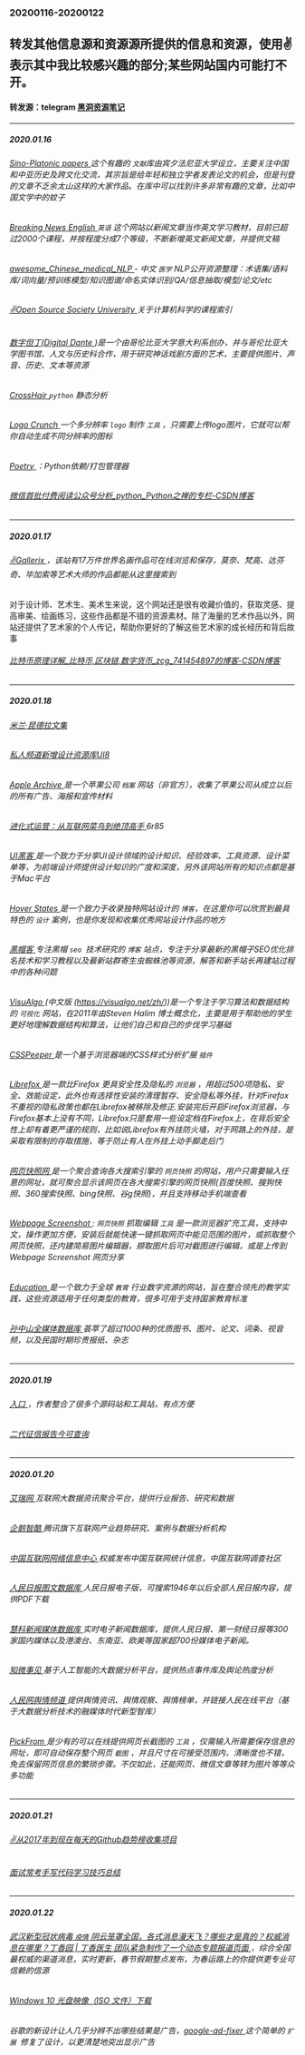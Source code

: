 ### 20200116-20200122
转发其他信息源和资源源所提供的信息和资源，使用✌表示其中我比较感兴趣的部分;某些网站国内可能打不开。
---
#### 转发源：telegram [黑洞资源笔记](https://t.me/tieliu)
---
##### 2020.01.16
###### [Sino-Platonic papers ](http://sino-platonic.org/index.html)这个有趣的 `文献`库由宾夕法尼亚大学设立，主要关注中国和中亚历史及跨文化交流，其宗旨是给年轻和独立学者发表论文的机会，但是刊登的文章不乏余太山这样的大家作品。在库中可以找到许多非常有趣的文章，比如中国文学中的蚊子
###### [Breaking News English ](https://breakingnewsenglish.com/) `英语` 这个网站以新闻文章当作英文学习教材，目前已超过2000个课程，并按程度分成7个等级，不断新增英文新闻文章，并提供文稿
###### [awesome_Chinese_medical_NLP ](https://github.com/GanjinZero/awesome_Chinese_medical_NLP) - 中文 `医学` NLP公开资源整理：术语集/语料库/词向量/预训练模型/知识图谱/命名实体识别/QA/信息抽取/模型/论文/etc
###### [✌Open Source Society University ](https://github.com/ossu/computer-science) 关于计算机科学的课程索引
###### [数字但丁(Digital Dante ](https://digitaldante.columbia.edu/))是一个由哥伦比亚大学意大利系创办，并与哥伦比亚大学图书馆、人文与历史科合作，用于研究神话戏剧方面的艺术，主要提供图片、声音、历史、文本等资源
###### [CrossHair ](https://github.com/pschanely/CrossHair) `python` 静态分析
###### [Logo Crunch ](https://brandmark.io/logo-crunch/)一个多分辨率 `logo` 制作 `工具` ，只需要上传logo图片，它就可以帮你自动生成不同分辨率的图标
###### [Poetry ](https://python-poetry.org/)：Python依赖/打包管理器
###### [微信首批付费阅读公众号分析_python_Python之禅的专栏-CSDN博客](http://telegra.ph/%E6%9C%80%E9%AB%9816-%E5%BE%AE%E4%BF%A1%E9%A6%96%E6%89%B9%E4%BB%98%E8%B4%B9%E9%98%85%E8%AF%BB%E5%85%AC%E4%BC%97%E5%8F%B7%E5%88%86%E6%9E%90-python-Python%E4%B9%8B%E7%A6%85%E7%9A%84%E4%B8%93%E6%A0%8F-CSDN%E5%8D%9A%E5%AE%A2-01-16)
---
##### 2020.01.17
###### [✌Gallerix ](https://gallerix.asia/)，该站有17万件世界名画作品可在线浏览和保存，莫奈、梵高、达芬奇、毕加索等艺术大师的作品都能从这里搜索到
对于设计师、艺术生、美术生来说，这个网站还是很有收藏价值的，获取灵感、提高审美、绘画练习，这些作品都是不错的资源素材。除了海量的艺术作品以外，网站还提供了艺术家的个人传记，帮助你更好的了解这些艺术家的成长经历和背后故事
###### [比特币原理详解_比特币,区块链,数字货币_zcg_741454897的博客-CSDN博客 ](http://telegra.ph/%E6%AF%94%E7%89%B9%E5%B8%81%E5%8E%9F%E7%90%86%E8%AF%A6%E8%A7%A3-%E6%AF%94%E7%89%B9%E5%B8%81%E5%8C%BA%E5%9D%97%E9%93%BE%E6%95%B0%E5%AD%97%E8%B4%A7%E5%B8%81-zcg-741454897%E7%9A%84%E5%8D%9A%E5%AE%A2-CSDN%E5%8D%9A%E5%AE%A2-01-17)
---
##### 2020.01.18
###### [米兰·昆德拉文集 ](https://pan.baidu.com/s/1c98CR#/)
###### [私人频道新增设计资源库UI8 ](https://ui8.net/)
###### [Apple Archive ](https://www.applearchive.org/) 是一个苹果公司 `档案` 网站（非官方），收集了苹果公司从成立以后的所有广告、海报和宣传材料
###### [进化式运营：从互联网菜鸟到绝顶高手 ](https://pan.baidu.com/s/15_mpJA8FCubeUS_rlGzEqA#/)6r85
###### [UI黑客 ](http://www.uihacker.com/)是一个致力于分享UI设计领域的设计知识、经验效率、工具资源、设计菜单等，为前端设计师提供设计知识的广度和深度，另外该网站所有的知识点都是基于Mac平台
###### [Hover States ](https://hoverstat.es/)是一个致力于收录独特网站设计的 `博客`，在这里你可以欣赏到最具特色的 `设计` 案例，也是你发现和收集优秀网站设计作品的地方
###### [黑帽客 ](http://www.heimaoke.com/)专注黑帽 `seo `技术研究的 `博客` 站点，专注于分享最新的黑帽子SEO优化排名技术和学习教程以及最新站群寄生虫蜘蛛池等资源，解答和新手站长再建站过程中的各种问题
###### [VisuAlgo ](https://visualgo.net/en/)(中文版 (https://visualgo.net/zh/))是一个专注于学习算法和数据结构的 `可视化` 网站，在2011年由Steven Halim 博士概念化，主要是用于帮助他的学生更好地理解数据结构和算法，让他们自己和自己的步伐学习基础
###### [CSSPeeper ](https://csspeeper.com/)是一个基于浏览器端的CSS样式分析扩展 `插件 `
###### [Librefox ](https://github.com/intika/Librefox)是一款比Firefox 更具安全性及隐私的 `浏览器` ，用超过500项隐私、安全、效能设定，此外也有选择性安装的清理暂存、安全隐私等外挂，针对Firefox不重视的隐私政策也都在Librefox被移除及修正.安装完后开启Firefox浏览器，与Firefox基本上没有不同，Librefox只是套用一些设定档在Firefox上，在背后安全性上却有着更严谨的规则，比如说Librefox有外挂防火墙，对于网路上的外挂，是采取有限制的存取措施，等于防止有人在外挂上动手脚走后门
###### [网页快照网 ](https://2tool.top/)是一个聚合查询各大搜索引擎的 `网页快照` 的网站，用户只需要输入任意的网址，就可聚合显示该网页在各大搜索引擎的网页快照(百度快照、搜狗快照、360搜索快照、bing快照、谷g快照)，并且支持移动手机端查看
###### [Webpage Screenshot ](http://www.webpagescreenshot.info/): `网页快照` 抓取编辑 `工具` 是一款浏览器扩充工具，支持中文，操作更加方便，安装后就能快速一键抓取网页中能见范围的图片，或抓取整个网页快照，还内建简易图片编辑器，撷取图片后可对截图进行编辑，或是上传到Webpage Screenshot 网页分享
###### [Education ](https://www.education.com/)是一个致力于全球 `教育` 行业数字资源的网站，旨在整合领先的教学实践，这些资源适用于任何类型的教育，很多可用于支持国家教育标准
###### [孙中山全媒体数据库 ](http://sunzs.elingnan.com/index.aspx)荟萃了超过1000种的优质图书、图片、论文、词条、视音频，以及民国时期珍贵报纸、杂志
---
##### 2020.01.19
###### [入口 ](http://www.abcwj.com/)，作者整合了很多个源码站和工具站，有点方便
###### [二代征信报告今可查询 ](https://m.chinanews.com/wap/detail/zw/cj/2020/01-19/9063807.shtml)
---
##### 2020.01.20
###### [艾瑞网 ](http://www.iresearch.cn/mindex.shtml) 互联网大数据资讯聚合平台，提供行业报告、研究和数据
###### [企鹅智酷 ](http://yuqing.people.com.cn/GB/212888/index.html) 腾讯旗下互联网产业趋势研究、案例与数据分析机构
###### [中国互联网网络信息中心 ](http://www.cnnic.net.cn/) 权威发布中国互联网统计信息，中国互联网调查社区
###### [人民日报图文数据库 ](http://paper.people.com.cn/rmrb/html/2020-01/15/nbs.D110000renmrb_01.htm) 人民日报电子版，可搜索1946年以后全部人民日报内容，提供PDF下载
###### [慧科新闻媒体数据库 ](http://wisenews.wisers.net/wisenews/index.do;jsessionid=4D2204D56CBFF0AB5678A25AC470EF8F.wise18?_) 实时电子新闻数据库，提供人民日报、第一财经日报等300家国内媒体以及港澳台、东南亚、欧美等国家超700份媒体电子新闻。
###### [知微事见 ](http://ef.zhiweidata.com/#!/index) 基于人工智能的大数据分析平台，提供热点事件库及舆论热度分析
###### [人民网舆情频道 ](http://yuqing.people.com.cn/GB/212888/index.html) 提供舆情资讯、舆情观察、舆情榜单，并链接人民在线平台（基于大数据分析技术的融媒体时代新型智库）
###### [PickFrom ](https://zh.pickfrom.net/)是少有的可以在线提供网页长截图的 `工具` ，仅需输入所需要保存信息的网址，即可自动保存整个网页 `截图` ，并且尺寸在可接受范围内，清晰度也不错，免去保留网页信息的繁琐步骤。不仅如此，还能网页、微信文章等转为图片等等众多功能
---
##### 2020.01.21
###### [✌从2017年到现在每天的Github趋势榜收集项目 ](https://github.com/bonfy/github-trending)
###### [面试常考手写代码学习技巧总结](https://telegra.ph/%E9%9D%A2%E8%AF%95%E5%B8%B8%E8%80%83%E6%89%8B%E5%86%99%E4%BB%A3%E7%A0%81%E5%AD%A6%E4%B9%A0%E6%8A%80%E5%B7%A7%E6%80%BB%E7%BB%93-01-21)
---
##### 2020.01.22
###### [武汉新型冠状病毒 `疫情` 阴云笼罩全国，各式消息漫天飞？哪些才是真的？权威消息在哪里？丁香园 | 丁香医生 团队紧急制作了一个动态专题报道页面 ](https://3g.dxy.cn/newh5/view/pneumonia)，综合全国最权威的渠道消息，实时更新，春节假期整点发布，为春运路上的你提供更专业可信赖的信源
###### [Windows 10 光盘映像（ISO 文件）下载 ](https://www.microsoft.com/zh-cn/software-download/windows10ISO)
###### 谷歌的新设计让人几乎分辨不出哪些结果是广告，[google-ad-fixer ](https://github.com/attio/google-ad-fixer)这个简单的 `扩展 `修复了设计，以更清楚地突出显示广告
